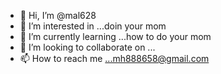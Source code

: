 - 👋 Hi, I’m @mal628
- 👀 I’m interested in ...doin your mom
- 🌱 I’m currently learning ...how to do your mom
- 💞️ I’m looking to collaborate on ...
- 📫 How to reach me ...mh888658@gmail.com

<!---
mal628/mal628 is a ✨ special ✨ repository because its `README.md` (this file) appears on your GitHub profile.
You can click the Preview link to take a look at your changes.
--->
